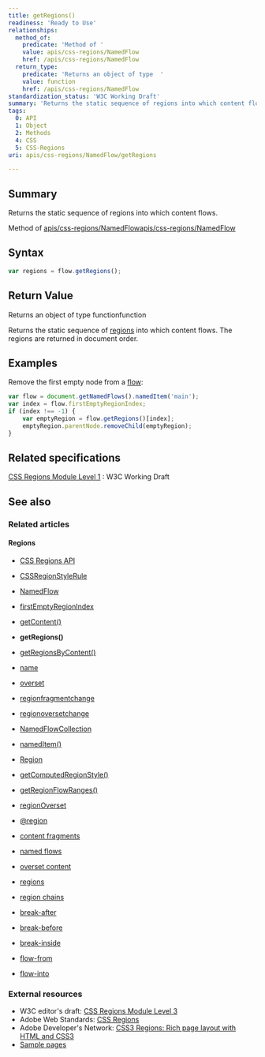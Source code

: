 ```yaml
---
title: getRegions()
readiness: 'Ready to Use'
relationships:
  method_of:
    predicate: 'Method of '
    value: apis/css-regions/NamedFlow
    href: /apis/css-regions/NamedFlow
  return_type:
    predicate: 'Returns an object of type  '
    value: function
    href: /apis/css-regions/NamedFlow
standardization_status: 'W3C Working Draft'
summary: 'Returns the static sequence of regions into which content flows.'
tags:
  0: API
  1: Object
  2: Methods
  4: CSS
  5: CSS-Regions
uri: apis/css-regions/NamedFlow/getRegions

---
```

## <span>Summary</span>

Returns the static sequence of regions into which content flows.

Method of [apis/css-regions/NamedFlow](/apis/css-regions/NamedFlow)[apis/css-regions/NamedFlow](/apis/css-regions/NamedFlow)

## <span>Syntax</span>

``` js
var regions = flow.getRegions();
```

## <span>Return Value</span>

Returns an object of type functionfunction

Returns the static sequence of [regions](/css/concepts/region) into which content flows. The regions are returned in document order.

## <span>Examples</span>

Remove the first empty node from a [flow](/css/concepts/named_flow):

``` js
var flow = document.getNamedFlows().namedItem('main');
var index = flow.firstEmptyRegionIndex;
if (index !== -1) {
    var emptyRegion = flow.getRegions()[index];
    emptyRegion.parentNode.removeChild(emptyRegion);
}
```

## <span>Related specifications</span>

[CSS Regions Module Level 1](http://www.w3.org/TR/css3-regions/)
:   W3C Working Draft

## <span>See also</span>

### <span>Related articles</span>

#### <span>Regions</span>

-   [CSS Regions API](/apis/css-regions)

-   [CSSRegionStyleRule](/apis/css-regions/CSSRegionStyleRule)

-   [NamedFlow](/apis/css-regions/NamedFlow)

-   [firstEmptyRegionIndex](/apis/css-regions/NamedFlow/firstEmptyRegionIndex)

-   [getContent()](/apis/css-regions/NamedFlow/getContent)

-   **getRegions()**

-   [getRegionsByContent()](/apis/css-regions/NamedFlow/getRegionsByContent)

-   [name](/apis/css-regions/NamedFlow/name)

-   [overset](/apis/css-regions/NamedFlow/overset)

-   [regionfragmentchange](/apis/css-regions/NamedFlow/regionfragmentchange)

-   [regionoversetchange](/apis/css-regions/NamedFlow/regionoversetchange)

-   [NamedFlowCollection](/apis/css-regions/NamedFlowCollection)

-   [namedItem()](/apis/css-regions/NamedFlowCollection/namedItem)

-   [Region](/apis/css-regions/Region)

-   [getComputedRegionStyle()](/apis/css-regions/Region/getComputedRegionStyle)

-   [getRegionFlowRanges()](/apis/css-regions/Region/getRegionFlowRanges)

-   [regionOverset](/apis/css-regions/Region/regionOverset)

-   [@region](/css/atrules/@region)

-   [content fragments](/css/concepts/fragment)

-   [named flows](/css/concepts/named_flow)

-   [overset content](/css/concepts/overset)

-   [regions](/css/concepts/region)

-   [region chains](/css/concepts/region_chain)

-   [break-after](/css/properties/break-after)

-   [break-before](/css/properties/break-before)

-   [break-inside](/css/properties/break-inside)

-   [flow-from](/css/properties/flow-from)

-   [flow-into](/css/properties/flow-into)

### <span>External resources</span>

-   W3C editor's draft: [CSS Regions Module Level 3](http://dev.w3.org/csswg/css3-regions/)
-   Adobe Web Standards: [CSS Regions](http://html.adobe.com/webstandards/cssregions)
-   Adobe Developer's Network: [CSS3 Regions: Rich page layout with HTML and CSS3](http://www.adobe.com/devnet/html5/articles/css3-regions.html)
-   [Sample pages](http://adobe.github.com/web-platform/samples/css-regions)
